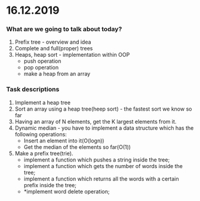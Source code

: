 # 16.12.2019

### What are we going to talk about today?
1. Prefix tree - overview and idea
2. Complete and full(proper) trees
3. Heaps, heap sort - implementation within OOP
   - push operation
   - pop operation
   - make a heap from an array


### Task descriptions
1. Implement a heap tree
2. Sort an array using a heap tree(heep sort) - the fastest sort we know so far
3. Having an array of N elements, get the K largest elements from it.
4. Dynamic median - you have to implement a data structure which has the following operations:
    -   Insert an element into it(O(logn))
    -   Get the median of the elements so far(O(1))
5. Make a prefix tree(trie).
   -    implement a function which pushes a string inside the tree;
   -    implement a function which gets the number of words inside the tree;
   -    implement a function which returns all the words with a certain prefix inside the tree;
   -    *implement word delete operation;